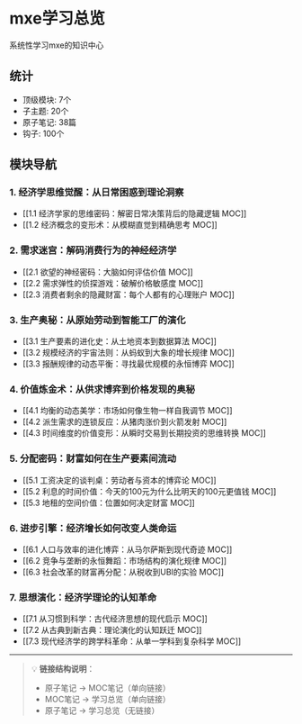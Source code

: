 # mxe学习总览

系统性学习mxe的知识中心

## 统计

- 顶级模块: 7个
- 子主题: 20个
- 原子笔记: 38篇
- 钩子: 100个

## 模块导航

### 1. 经济学思维觉醒：从日常困惑到理论洞察

- [[1.1 经济学家的思维密码：解密日常决策背后的隐藏逻辑 MOC]]
- [[1.2 经济概念的变形术：从模糊直觉到精确思考 MOC]]

### 2. 需求迷宫：解码消费行为的神经经济学

- [[2.1 欲望的神经密码：大脑如何评估价值 MOC]]
- [[2.2 需求弹性的侦探游戏：破解价格敏感度 MOC]]
- [[2.3 消费者剩余的隐藏财富：每个人都有的心理账户 MOC]]

### 3. 生产奥秘：从原始劳动到智能工厂的演化

- [[3.1 生产要素的进化史：从土地资本到数据算法 MOC]]
- [[3.2 规模经济的宇宙法则：从蚂蚁到大象的增长规律 MOC]]
- [[3.3 报酬规律的动态平衡：寻找最优规模的永恒博弈 MOC]]

### 4. 价值炼金术：从供求博弈到价格发现的奥秘

- [[4.1 均衡的动态美学：市场如何像生物一样自我调节 MOC]]
- [[4.2 派生需求的连锁反应：从猪肉涨价到火箭发射 MOC]]
- [[4.3 时间维度的价值变形：从瞬时交易到长期投资的思维转换 MOC]]

### 5. 分配密码：财富如何在生产要素间流动

- [[5.1 工资决定的谈判桌：劳动者与资本的博弈论 MOC]]
- [[5.2 利息的时间价值：今天的100元为什么比明天的100元更值钱 MOC]]
- [[5.3 地租的空间价值：位置如何决定财富 MOC]]

### 6. 进步引擎：经济增长如何改变人类命运

- [[6.1 人口与效率的进化博弈：从马尔萨斯到现代奇迹 MOC]]
- [[6.2 竞争与垄断的永恒舞蹈：市场结构的演化规律 MOC]]
- [[6.3 社会改革的财富再分配：从税收到UBI的实验 MOC]]

### 7. 思想演化：经济学理论的认知革命

- [[7.1 从习惯到科学：古代经济思想的现代启示 MOC]]
- [[7.2 从古典到新古典：理论演化的认知跃迁 MOC]]
- [[7.3 现代经济学的跨学科革命：从单一学科到复杂科学 MOC]]

---

> 💡 **链接结构说明**：
> - 原子笔记 → MOC笔记（单向链接）
> - MOC笔记 → 学习总览（单向链接）
> - 原子笔记 → 学习总览（无链接）
